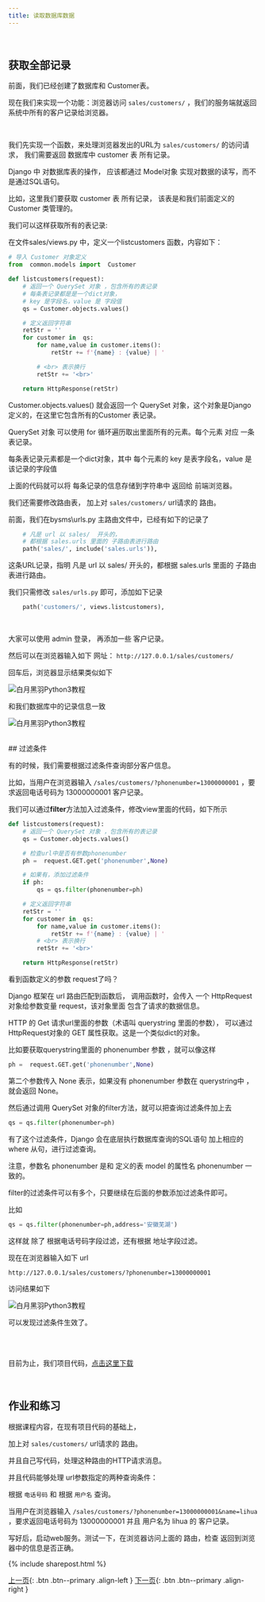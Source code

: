 ```yaml
---
title: 读取数据库数据
---
```


<br>

## 获取全部记录

前面，我们已经创建了数据库和 Customer表。

现在我们来实现一个功能：浏览器访问  ```sales/customers/```  ，我们的服务端就返回系统中所有的客户记录给浏览器。

<br>

我们先实现一个函数，来处理浏览器发出的URL为 ```sales/customers/``` 的访问请求， 我们需要返回 数据库中 customer 表 所有记录。

Django 中 对数据库表的操作， 应该都通过 Model对象 实现对数据的读写，而不是通过SQL语句。

比如，这里我们要获取 customer 表 所有记录， 该表是和我们前面定义的 Customer 类管理的。

我们可以这样获取所有的表记录:

在文件sales/views.py 中，定义一个listcustomers 函数，内容如下：

```py
# 导入 Customer 对象定义
from  common.models import  Customer

def listcustomers(request):
    # 返回一个 QuerySet 对象 ，包含所有的表记录
    # 每条表记录都是是一个dict对象，
    # key 是字段名，value 是 字段值
    qs = Customer.objects.values()

    # 定义返回字符串
    retStr = ''
    for customer in  qs:
        for name,value in customer.items():
            retStr += f'{name} : {value} | '

        # <br> 表示换行
        retStr += '<br>'

    return HttpResponse(retStr)
```

Customer.objects.values() 就会返回一个 QuerySet 对象，这个对象是Django 定义的，在这里它包含所有的Customer 表记录。

QuerySet 对象 可以使用 for 循环遍历取出里面所有的元素。每个元素 对应 一条表记录。

每条表记录元素都是一个dict对象，其中 每个元素的 key 是表字段名，value 是 该记录的字段值

上面的代码就可以将 每条记录的信息存储到字符串中 返回给 前端浏览器。

我们还需要修改路由表， 加上对 ```sales/customers/```  url请求的 路由。

前面，我们在bysms\urls.py 主路由文件中，已经有如下的记录了
```py
    # 凡是 url 以 sales/  开头的，
    # 都根据 sales.urls 里面的 子路由表进行路由
    path('sales/', include('sales.urls')),
```

这条URL记录，指明 凡是 url 以 sales/  开头的，都根据 sales.urls 里面的 子路由表进行路由。

我们只需修改  ```sales/urls.py```  即可，添加如下记录

```py
    path('customers/', views.listcustomers),
```

<br>

大家可以使用 admin 登录， 再添加一些 客户记录。

然后可以在浏览器输入如下 网址：  ```http://127.0.0.1/sales/customers/```  

回车后，浏览器显示结果类似如下

![白月黑羽Python3教程](https://user-images.githubusercontent.com/10496014/50053870-d6060c00-0176-11e9-8435-59c9c11a1964.png)

和我们数据库中的记录信息一致

![白月黑羽Python3教程](https://user-images.githubusercontent.com/10496014/50053893-03eb5080-0177-11e9-8c06-b8b2e0d73567.png)



<br>
## 过滤条件

有的时候，我们需要根据过滤条件查询部分客户信息。

比如，当用户在浏览器输入 ```/sales/customers/?phonenumber=13000000001``` ，要求返回电话号码为 13000000001 客户记录。

我们可以通过**filter**方法加入过滤条件，修改view里面的代码，如下所示

```py
def listcustomers(request):
    # 返回一个 QuerySet 对象 ，包含所有的表记录
    qs = Customer.objects.values()

    # 检查url中是否有参数phonenumber
    ph =  request.GET.get('phonenumber',None)

    # 如果有，添加过滤条件
    if ph:
        qs = qs.filter(phonenumber=ph)

    # 定义返回字符串
    retStr = ''
    for customer in  qs:
        for name,value in customer.items():
            retStr += f'{name} : {value} | '
        # <br> 表示换行
        retStr += '<br>'

    return HttpResponse(retStr)
```

看到函数定义的参数 request了吗？

Django 框架在 url 路由匹配到函数后， 调用函数时，会传入 一个 HttpRequest 对象给参数变量 request，该对象里面 包含了请求的数据信息。

HTTP 的 Get 请求url里面的参数（术语叫 querystring 里面的参数）， 可以通过 HttpRequest对象的 GET 属性获取。这是一个类似dict的对象。

比如要获取querystring里面的 phonenumber 参数 ，就可以像这样

```py
ph =  request.GET.get('phonenumber',None)
```

第二个参数传入 None 表示，如果没有 phonenumber 参数在 querystring中 ，就会返回 None。

然后通过调用 QuerySet 对象的filter方法，就可以把查询过滤条件加上去

```py
qs = qs.filter(phonenumber=ph)
```

有了这个过滤条件，Django 会在底层执行数据库查询的SQL语句 加上相应的 where  从句，进行过滤查询。

注意，参数名 phonenumber 是和 定义的表 model 的属性名 phonenumber 一致的。

filter的过滤条件可以有多个，只要继续在后面的参数添加过滤条件即可。

比如

```py
qs = qs.filter(phonenumber=ph,address='安徽芜湖')
```

这样就 除了 根据电话号码字段过滤，还有根据 地址字段过滤。
<br>

现在在浏览器输入如下 url

```
http://127.0.0.1/sales/customers/?phonenumber=13000000001
```

访问结果如下

![白月黑羽Python3教程](https://user-images.githubusercontent.com/10496014/50053915-32692b80-0177-11e9-9f4f-9e76c7f3d5c2.png)

可以发现过滤条件生效了。


<br><br>

目前为止，我们项目代码，[点击这里下载](https://github.com/baiyueheiyu/fileshare/raw/master/webdev/bysms_03.zip)





<br>

## 作业和练习



根据课程内容，在现有项目代码的基础上， 

加上对 ```sales/customers/```  url请求的 路由。

并且自己写代码，处理这种路由的HTTP请求消息。

并且代码能够处理 url参数指定的两种查询条件：

根据  ```电话号码```  和 根据  ```用户名``` 查询。

当用户在浏览器输入 ```/sales/customers/?phonenumber=13000000001&name=lihua``` ，要求返回电话号码为 13000000001 并且  用户名为 lihua 的 客户记录。

写好后，启动web服务。测试一下，在浏览器访问上面的 路由，检查 返回到浏览器中的信息是否正确。


{% include sharepost.html %}


[上一页](/doc/tutorial/django/04/){: .btn .btn--primary .align-left }
[下一页](/doc/tutorial/django/06/){: .btn .btn--primary .align-right }

